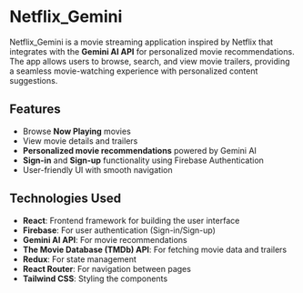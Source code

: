 # Netflix_Gemini

Netflix_Gemini is a movie streaming application inspired by Netflix that integrates with the **Gemini AI API** for personalized movie recommendations. The app allows users to browse, search, and view movie trailers, providing a seamless movie-watching experience with personalized content suggestions.

## Features
- Browse **Now Playing** movies
- View movie details and trailers
- **Personalized movie recommendations** powered by Gemini AI
- **Sign-in** and **Sign-up** functionality using Firebase Authentication
- User-friendly UI with smooth navigation

## Technologies Used
- **React**: Frontend framework for building the user interface
- **Firebase**: For user authentication (Sign-in/Sign-up)
- **Gemini AI API**: For movie recommendations
- **The Movie Database (TMDb) API**: For fetching movie data and trailers
- **Redux**: For state management
- **React Router**: For navigation between pages
- **Tailwind CSS**: Styling the components
